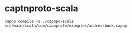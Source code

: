captnproto-scala
================

    capnp compile -o ./capnpc-scala src/main/scala/com/capnproto/examples/addressbook.capnp
